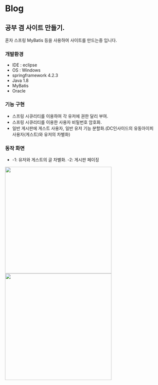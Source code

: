 # Blog
## 공부 겸 사이트 만들기.

혼자 스프링 MyBatis 등을 사용하여 사이트를 만드는중 입니다.

### 개발환경

* IDE : eclipse
* OS : Windows
* springframework 4.2.3
* Java 1.8
* MyBatis
* Oracle

### 기능 구현

* 스프링 시큐리티를 이용하여 각 유저에 권한 달리 부여.
* 스프링 시큐리티를 이용한 사용자 비밀번호 암호화.
* 일반 게시판에 게스트 사용자, 일반 유저 기능 분할화.(DC인사이드의 유동아이피 사용자(게스트)와 유저의 차별화)

### 동작 화면

* -1: 유저와 게스트의 글 차별화.
  -2: 게시판 페이징
<div>
  <img width="350" src="https://user-images.githubusercontent.com/60742556/93598641-f02de780-f9f7-11ea-8490-06279af69e5f.PNG">
  <img width="350" src="https://user-images.githubusercontent.com/60742556/93598644-f2904180-f9f7-11ea-82c9-2f0cfc69adc9.PNG">
</div>

